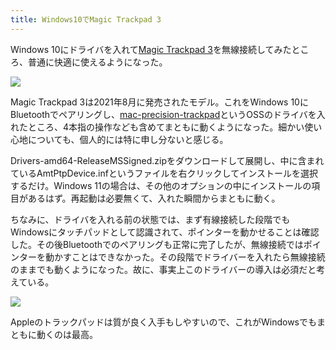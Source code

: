 ```yaml
---
title: Windows10でMagic Trackpad 3
---
```

Windows 10にドライバを入れて[Magic Trackpad 3](https://www.amazon.co.jp/dp/B09BTT6FJ9)を無線接続してみたところ、普通に快適に使えるようになった。

![](https://lh5.googleusercontent.com/ntpKmOuLNViypqmEkxR-L3mGS70-mRVq8vFgqWB_2ySn4fCHnIHswZ-QouuxwtsI-C6UUlBccDeK5K5aXANDj7bLmPxKkbzb_e_zMWg01SFlNU46z-czP7Rf4eQhziFLEx8Eywh8ueGV9w7VFIkEeQ5OOsE40A9J4z5gCfmHEZBxPaKi8SCwRfZeR1MZ1A)

Magic Trackpad 3は2021年8月に発売されたモデル。これをWindows 10にBluetoothでペアリングし、[mac-precision-trackpad](https://github.com/imbushuo/mac-precision-touchpad)というOSSのドライバを入れたところ、4本指の操作なども含めてまともに動くようになった。細かい使い心地についても、個人的には特に申し分ないと感じる。

Drivers-amd64-ReleaseMSSigned.zipをダウンロードして展開し、中に含まれているAmtPtpDevice.infというファイルを右クリックしてインストールを選択するだけ。Windows 11の場合は、その他のオプションの中にインストールの項目があるはず。再起動は必要無くて、入れた瞬間からまともに動く。

ちなみに、ドライバを入れる前の状態では、まず有線接続した段階でもWindowsにタッチパッドとして認識されて、ポインターを動かせることは確認した。その後Bluetoothでのペアリングも正常に完了したが、無線接続ではポインターを動かすことはできなかった。その段階でドライバーを入れたら無線接続のままでも動くようになった。故に、事実上このドライバーの導入は必須だと考えている。

![](https://lh5.googleusercontent.com/1FoisWUp0RS3inoXs1v_hHY1YQs60e09eCZic2aVZLGLnasH-gV7ic61FG5CCixdl5tV6R-bLCQSdqjCCwTtUZAZSv0IRz3rzbdFml33XVsk-P2AdAz-TV0Qv-iBv1mRyGSYrbSjxXab8WVlrRrylY0Z0000qw53m9q8puDlfphcfeAuSGCG3ZjeKptbbA)

Appleのトラックパッドは質が良く入手もしやすいので、これがWindowsでもまともに動くのは最高。
